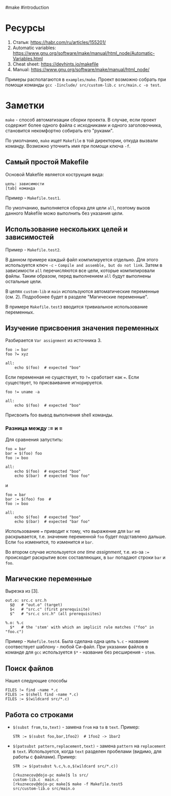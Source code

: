 #make #introduction

# Ресурсы

1. Статья: https://habr.com/ru/articles/155201/
2. Automatic variables: https://www.gnu.org/software/make/manual/html_node/Automatic-Variables.html
3. Cheat sheet: https://devhints.io/makefile
4. Manual: https://www.gnu.org/software/make/manual/html_node/

Примеры располагаются в `examples/make`. Проект возможно собрать при помощи
команды `gcc -Iinclude/ src/custom-lib.c src/main.c -o test`.


# Заметки

`make` - способ автоматизации сборки проекта. В случае, если проект содержит
более одного файла с исходниками и одного заголовочника, становится некомфортно
собирать его "руками".

По умолчанию, `make` ищет `Makefile` в той директории, откуда вызвали команду.
Возможно уточнить имя при помощи ключа `-f`.

## Самый простой Makefile

Основой Makefile является кострукция вида:
```
цель: зависимости
[tab] команда
```
Пример - `Makefile.test1`.

По умолчанию, выполняется сборка для цели `all`, поэтому вызов данного Makefile
можо выполнить без указания цели.

## Использование нескольких целей и зависимостей

Пример - `Makefile.test2`.

В данном примере каждый файл компилируется отдельно. Для этого используется
ключ `-c` - `Compile and assemble, but do not link`. Затем в зависимости `all`
перечисляются все цели, которые компилировали файлы. Таким образом, перед
выполнением `all` будут выполнены остальные цели.

В целях `custom-lib` и `main` используются автоматические переменные (см. 2).
Подробонее будет в разделе "Магические переменные".

В примере `Makefile.test3` вводится тривиальное использование переменных.

## Изучение присвоения значения переменных

Разбирается `Var assignment` из источника 3.

```
foo := bar
foo ?= xyz

all:
	echo $(foo)  # expected "boo"
```

Если переменная не существует, то `?=` сработает как `=`. Если существует, то
присваивание игнорируется.

```
foo != uname -a

all:
	echo $(foo)  # expected "boo"
```

Присвоить foo вывод выполнения shell команды.

### Разница между := и =

Для сравнения запустить:

```
foo = bar
bar = $(foo) foo
foo := boo

all:
	echo $(foo)  # expected "boo"
	echo $(bar)  # expected "boo foo"
```

и

```
foo = bar
bar := $(foo) foo  #
foo := boo

all:
	echo $(foo)  # expected "boo"
	echo $(bar)  # expected "bar foo"
```

Использование `=` приводит к тому, что выражение для `bar` не раскрывается,
т.е. значение переменной `foo` будет подставлено дальше. Если `foo` изменится,
то изменится и `bar`.

Во втором случае используется _one time assignment_, т.е. из-за `:=` происходит
раскрытие всех составляющих, в `bar` попадают строки `bar` и `foo`.

## Магические переменные

Вырезка из [3].

```
out.o: src.c src.h
  $@   # "out.o" (target)
  $<   # "src.c" (first prerequisite)
  $^   # "src.c src.h" (all prerequisites)

%.o: %.c
  $*   # the 'stem' with which an implicit rule matches ("foo" in "foo.c")
```

Пример - `Makefile.test4`. Была сделана одна цель `%.c` - название соотвествует
шаблону - любой Си-файл. При указании файлов в команде для `gcc` используется
`$*` - название без ресширения - `stem`.

## Поиск файлов

Нашел следующие способы
```
FILES != find -name *.c
FILES := $(shell find -name *.c)
FILES := $(wildcard src/*.c)
```

## Работа со строками

* `$(subst from,to,text)` - замена `from` на `to` в `text`. Пример:

  ```
  STR := $(subst foo,bar,1foo2)  # 1foo2 -> 1bar2
  ```

* `$(patsubst pattern,replacement,text)` - замена `pattern` на `replacement`
  в `text`. Используется, когда `text` разделен пробелами (видимо, для работы
  с файлами). Пример:

  ```
  STR := $(patsubst %.c,%.o,$(wildcard src/*.c))
  ```

  ```
  [rkuznecov@dojo-pc make]$ ls src/
  custom-lib.c  main.c
  [rkuznecov@dojo-pc make]$ make -f Makefile.test5
  src/custom-lib.o src/main.o
  ```
